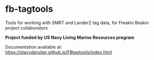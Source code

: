 # fb-tagtools
Tools for working with SMRT and Lander2 tag data, for Freakin Beakin project collaborators

**Project funded by US Navy Living Marine Resources program**

Documentation available at: <https://stacyderuiter.github.io/FBtagtools/index.html>
